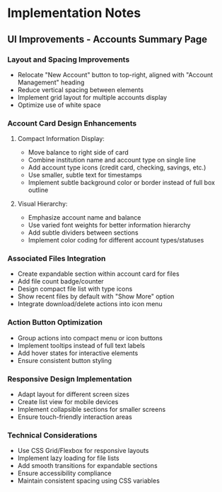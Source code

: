 # Implementation Notes

## UI Improvements - Accounts Summary Page

### Layout and Spacing Improvements
- Relocate "New Account" button to top-right, aligned with "Account Management" heading
- Reduce vertical spacing between elements
- Implement grid layout for multiple accounts display
- Optimize use of white space

### Account Card Design Enhancements
1. Compact Information Display:
   - Move balance to right side of card
   - Combine institution name and account type on single line
   - Add account type icons (credit card, checking, savings, etc.)
   - Use smaller, subtle text for timestamps
   - Implement subtle background color or border instead of full box outline

2. Visual Hierarchy:
   - Emphasize account name and balance
   - Use varied font weights for better information hierarchy
   - Add subtle dividers between sections
   - Implement color coding for different account types/statuses

### Associated Files Integration
- Create expandable section within account card for files
- Add file count badge/counter
- Design compact file list with type icons
- Show recent files by default with "Show More" option
- Integrate download/delete actions into icon menu

### Action Button Optimization
- Group actions into compact menu or icon buttons
- Implement tooltips instead of full text labels
- Add hover states for interactive elements
- Ensure consistent button styling

### Responsive Design Implementation
- Adapt layout for different screen sizes
- Create list view for mobile devices
- Implement collapsible sections for smaller screens
- Ensure touch-friendly interaction areas

### Technical Considerations
- Use CSS Grid/Flexbox for responsive layouts
- Implement lazy loading for file lists
- Add smooth transitions for expandable sections
- Ensure accessibility compliance
- Maintain consistent spacing using CSS variables
